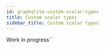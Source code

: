```yaml
---
id: graphqlite-custom-scalar-types
title: Custom scalar types
sidebar_title: Custom scalar types
---
```

Work in progress``